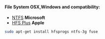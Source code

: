 #### File System OSX,Windows and compatibility:
* [NTFS](https://help.ubuntu.com/community/MountingWindowsPartitions) <strong>Microsoft</strong>
* [HFS Plus](https://help.ubuntu.com/community/hfsplus)  <strong>Apple</strong>

```bash
sudo apt-get install hfsprogs ntfs-3g fuse
```
